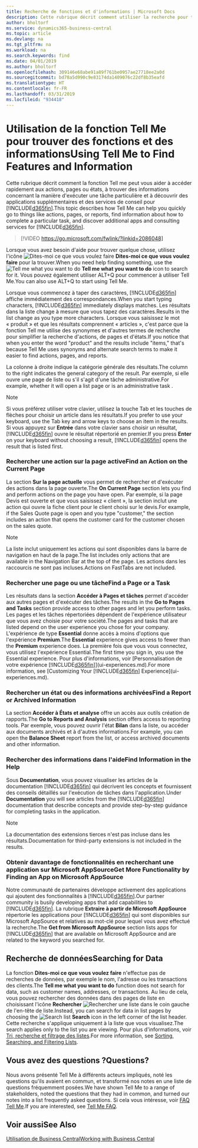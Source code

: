 ```yaml
---
title: Recherche de fonctions et d'informations | Microsoft Docs
description: Cette rubrique décrit comment utiliser la recherche pour trouver des actions, pages, états, documents et données ainsi que les autres applications et services de conseil.
author: bholtorf
ms.service: dynamics365-business-central
ms.topic: article
ms.devlang: na
ms.tgt_pltfrm: na
ms.workload: na
ms.search.keywords: find
ms.date: 04/01/2019
ms.author: bholtorf
ms.openlocfilehash: 309146e68abe91a89f761be0957ae27718ee2a0d
ms.sourcegitcommit: bd78a5d990c9e83174da1409076c22df8b35eafd
ms.translationtype: HT
ms.contentlocale: fr-FR
ms.lasthandoff: 03/31/2019
ms.locfileid: "934418"
---
```

# <a name="using-tell-me-to-find-features-and-information"></a><span data-ttu-id="1de54-103">Utilisation de la fonction Tell Me pour trouver des fonctions et des informations</span><span class="sxs-lookup"><span data-stu-id="1de54-103">Using Tell Me to Find Features and Information</span></span>  
<span data-ttu-id="1de54-104">Cette rubrique décrit comment la fonction Tell me peut vous aider à accéder rapidement aux actions, pages ou états, à trouver des informations concernant la manière d'exécuter une tâche particulière et à découvrir des applications supplémentaires et des services de conseil pour [!INCLUDE[d365fin](includes/d365fin_md.md)].</span><span class="sxs-lookup"><span data-stu-id="1de54-104">This topic describes how Tell Me can help you quickly go to things like actions, pages, or reports, find information about how to complete a particular task, and discover additional apps and consulting services for [!INCLUDE[d365fin](includes/d365fin_md.md)].</span></span>  
  

> [!VIDEO https://go.microsoft.com/fwlink/?linkid=2086048]

<span data-ttu-id="1de54-105">Lorsque vous avez besoin d'aide pour trouver quelque chose, utilisez l'icône ![Dites-moi ce que vous voulez faire](media/ui-search/search.png "Page ou état pour la recherche") **Dites-moi ce que vous voulez faire** pour la trouver.</span><span class="sxs-lookup"><span data-stu-id="1de54-105">When you need help finding something, use the ![Tell me what you want to do](media/ui-search/search.png "Search for Page or Report") **Tell me what you want to do** icon to search for it.</span></span> <span data-ttu-id="1de54-106">Vous pouvez également utiliser ALT+Q pour commencer à utiliser Tell Me.</span><span class="sxs-lookup"><span data-stu-id="1de54-106">You can also use ALT+Q to start using Tell Me.</span></span>

<span data-ttu-id="1de54-107">Lorsque vous commencez à taper des caractères, [!INCLUDE[d365fin](includes/d365fin_md.md)] affiche immédiatement des correspondances.</span><span class="sxs-lookup"><span data-stu-id="1de54-107">When you start typing characters, [!INCLUDE[d365fin](includes/d365fin_md.md)] immediately displays matches.</span></span> <span data-ttu-id="1de54-108">Les résultats dans la liste change à mesure que vous tapez des caractères.</span><span class="sxs-lookup"><span data-stu-id="1de54-108">Results in the list change as you type more characters.</span></span> <span data-ttu-id="1de54-109">Lorsque vous saisissez le mot « produit » et que les résultats comprennent « articles », c'est parce que la fonction Tell me utilise des synonymes et d'autres termes de recherche pour simplifier la recherche d'actions, de pages et d'états.</span><span class="sxs-lookup"><span data-stu-id="1de54-109">If you notice that when you enter the word "product" and the results include "items," that's because Tell Me uses synonyms and alternate search terms to make it easier to find actions, pages, and reports.</span></span> 

<span data-ttu-id="1de54-110">La colonne à droite indique la catégorie générale des résultats.</span><span class="sxs-lookup"><span data-stu-id="1de54-110">The column to the right indicates the general category of the result.</span></span> <span data-ttu-id="1de54-111">Par exemple, si elle ouvre une page de liste ou s'il s'agit d'une tâche administrative.</span><span class="sxs-lookup"><span data-stu-id="1de54-111">For example, whether it will open a list page or is an administrative task .</span></span>  

> [!NOTE]  
>   <span data-ttu-id="1de54-112">Si vous préférez utiliser votre clavier, utilisez la touche Tab et les touches de flèches pour choisir un article dans les résultats.</span><span class="sxs-lookup"><span data-stu-id="1de54-112">If you prefer to use your keyboard, use the Tab key and arrow keys to choose an item in the results.</span></span> <span data-ttu-id="1de54-113">Si vous appuyez sur **Entrée** dans votre clavier sans choisir un résultat, [!INCLUDE[d365fin](includes/d365fin_md.md)] ouvre le résultat répertorié en premier.</span><span class="sxs-lookup"><span data-stu-id="1de54-113">If you press **Enter** on your keyboard without choosing a result, [!INCLUDE[d365fin](includes/d365fin_md.md)] opens the result that is listed first.</span></span>

### <a name="find-an-action-on-the-current-page"></a><span data-ttu-id="1de54-114">Rechercher une action sur la page active</span><span class="sxs-lookup"><span data-stu-id="1de54-114">Find an Action on the Current Page</span></span>
<span data-ttu-id="1de54-115">La section **Sur la page actuelle** vous permet de rechercher et d'exécuter des actions dans la page ouverte.</span><span class="sxs-lookup"><span data-stu-id="1de54-115">The **On Current Page** section lets you find and perform actions on the page you have open.</span></span> <span data-ttu-id="1de54-116">Par exemple, si la page Devis est ouverte et que vous saisissez « client », la section inclut une action qui ouvre la fiche client pour le client choisi sur le devis.</span><span class="sxs-lookup"><span data-stu-id="1de54-116">For example, if the Sales Quote page is open and you type "customer," the section includes an action that opens the customer card for the customer chosen on the sales quote.</span></span> 

> [!NOTE]  
>   <span data-ttu-id="1de54-117">La liste inclut uniquement les actions qui sont disponibles dans la barre de navigation en haut de la page.</span><span class="sxs-lookup"><span data-stu-id="1de54-117">The list includes only actions that are available in the Navigation Bar at the top of the page.</span></span> <span data-ttu-id="1de54-118">Les actions dans les raccourcis ne sont pas incluses.</span><span class="sxs-lookup"><span data-stu-id="1de54-118">Actions on FastTabs are not included.</span></span>  

### <a name="find-a-page-or-a-task"></a><span data-ttu-id="1de54-119">Rechercher une page ou une tâche</span><span class="sxs-lookup"><span data-stu-id="1de54-119">Find a Page or a Task</span></span>
<span data-ttu-id="1de54-120">Les résultats dans la section **Accéder à Pages et tâches** permet d'accéder aux autres pages et d'exécuter des tâches.</span><span class="sxs-lookup"><span data-stu-id="1de54-120">The results in the **Go to Pages and Tasks** section provide access to other pages and let you perform tasks.</span></span> <span data-ttu-id="1de54-121">Les pages et les tâches répertoriées dépendent de l'expérience utilisateur que vous avez choisie pour votre société.</span><span class="sxs-lookup"><span data-stu-id="1de54-121">The pages and tasks that are listed depend on the user experience you chose for your company.</span></span> <span data-ttu-id="1de54-122">L'expérience de type **Essential** donne accès à moins d'options que l'expérience **Premium**.</span><span class="sxs-lookup"><span data-stu-id="1de54-122">The **Essential** experience gives access to fewer than the **Premium** experience does.</span></span> <span data-ttu-id="1de54-123">La première fois que vous vous connectez, vous utilisez l'expérience Essential.</span><span class="sxs-lookup"><span data-stu-id="1de54-123">The first time you sign in, you use the Essential experience.</span></span> <span data-ttu-id="1de54-124">Pour plus d'informations, voir [Personnalisation de votre expérience [!INCLUDE[d365fin](includes/d365fin_md.md)]](ui-experiences.md).</span><span class="sxs-lookup"><span data-stu-id="1de54-124">For more information, see [Customizing Your [!INCLUDE[d365fin](includes/d365fin_md.md)] Experience](ui-experiences.md).</span></span>

### <a name="find-a-report-or-archived-information"></a><span data-ttu-id="1de54-125">Rechercher un état ou des informations archivées</span><span class="sxs-lookup"><span data-stu-id="1de54-125">Find a Report or Archived Information</span></span>
<span data-ttu-id="1de54-126">La section **Accéder à États et analyse** offre un accès aux outils création de rapports.</span><span class="sxs-lookup"><span data-stu-id="1de54-126">The **Go to Reports and Analysis** section offers access to reporting tools.</span></span> <span data-ttu-id="1de54-127">Par exemple, vous pouvez ouvrir l'état **Bilan** dans la liste, ou accéder aux documents archivés et à d'autres informations.</span><span class="sxs-lookup"><span data-stu-id="1de54-127">For example, you can open the **Balance Sheet** report from the list, or access archived documents and other information.</span></span>  

### <a name="find-information-in-the-help"></a><span data-ttu-id="1de54-128">Rechercher des informations dans l'aide</span><span class="sxs-lookup"><span data-stu-id="1de54-128">Find Information in the Help</span></span>
<span data-ttu-id="1de54-129">Sous **Documentation**, vous pouvez visualiser les articles de la documentation [!INCLUDE[d365fin](includes/d365fin_md.md)] qui décrivent les concepts et fournissent des conseils détaillés sur l'exécution de tâches dans l'application.</span><span class="sxs-lookup"><span data-stu-id="1de54-129">Under **Documentation** you will see articles from the [!INCLUDE[d365fin](includes/d365fin_md.md)] documentation that describe concepts and provide step-by-step guidance for completing tasks in the application.</span></span>    

> [!NOTE]  
>   <span data-ttu-id="1de54-130">La documentation des extensions tierces n'est pas incluse dans les résultats.</span><span class="sxs-lookup"><span data-stu-id="1de54-130">Documentation for third-party extensions is not included in the results.</span></span> 

### <a name="get-more-functionality-by-finding-an-app-on-microsoft-appsource"></a><span data-ttu-id="1de54-131">Obtenir davantage de fonctionnalités en recherchant une application sur Microsoft AppSource</span><span class="sxs-lookup"><span data-stu-id="1de54-131">Get More Functionality by Finding an App on Microsoft AppSource</span></span>
<span data-ttu-id="1de54-132">Notre communauté de partenaires développe activement des applications qui ajoutent des fonctionnalités à [!INCLUDE[d365fin](includes/d365fin_md.md)].</span><span class="sxs-lookup"><span data-stu-id="1de54-132">Our partner community is busily developing apps that add capabilities to [!INCLUDE[d365fin](includes/d365fin_md.md)].</span></span> <span data-ttu-id="1de54-133">La rubrique **Extraire à partir de Microsoft AppSource** répertorie les applications pour [!INCLUDE[d365fin](includes/d365fin_md.md)] qui sont disponibles sur Microsoft AppSource et relatives au mot-clé pour lequel vous avez effectué la recherche.</span><span class="sxs-lookup"><span data-stu-id="1de54-133">The **Get from Microsoft AppSource** section lists apps for [!INCLUDE[d365fin](includes/d365fin_md.md)] that are available on Microsoft AppSource and are related to the keyword you searched for.</span></span>

## <a name="searching-for-data"></a><span data-ttu-id="1de54-134">Recherche de données</span><span class="sxs-lookup"><span data-stu-id="1de54-134">Searching for Data</span></span>
<span data-ttu-id="1de54-135">La fonction **Dites-moi ce que vous voulez faire** n'effectue pas de recherches de données, par exemple le nom, l'adresse ou les transactions des clients.</span><span class="sxs-lookup"><span data-stu-id="1de54-135">The **Tell me what you want to do** function does not search for data, such as customer names, addresses, or transactions.</span></span> <span data-ttu-id="1de54-136">Au lieu de cela, vous pouvez rechercher des données dans des pages de liste en choisissant l'icône **Rechercher** ![Rechercher une liste](media/ui-search/search-list.png "icône Rechercher une liste") dans le coin gauche de l'en-tête de liste.</span><span class="sxs-lookup"><span data-stu-id="1de54-136">Instead, you can search for data in list pages by choosing the ![Search list](media/ui-search/search-list.png "Search list icon") **Search** icon in the left corner of the list header.</span></span> <span data-ttu-id="1de54-137">Cette recherche s'applique uniquement à la liste que vous visualisez.</span><span class="sxs-lookup"><span data-stu-id="1de54-137">The search applies only to the list you are viewing.</span></span> <span data-ttu-id="1de54-138">Pour plus d'informations, voir [Tri, recherche et filtrage des listes](ui-enter-criteria-filters.md).</span><span class="sxs-lookup"><span data-stu-id="1de54-138">For more information, see [Sorting, Searching, and Filtering Lists](ui-enter-criteria-filters.md).</span></span>

## <a name="questions"></a><span data-ttu-id="1de54-139">Vous avez des questions ?</span><span class="sxs-lookup"><span data-stu-id="1de54-139">Questions?</span></span>
<span data-ttu-id="1de54-140">Nous avons présenté Tell Me à différents acteurs impliqués, noté les questions qu'ils avaient en commun, et transformé nos notes en une liste de questions fréquemment posées.</span><span class="sxs-lookup"><span data-stu-id="1de54-140">We have shown Tell Me to a range of stakeholders, noted the questions that they had in common, and turned our notes into a list frequently asked questions.</span></span> <span data-ttu-id="1de54-141">Si cela vous intéresse, voir [FAQ Tell Me](ui-search-faq.md).</span><span class="sxs-lookup"><span data-stu-id="1de54-141">If you are interested, see [Tell Me FAQ](ui-search-faq.md).</span></span>

## <a name="see-also"></a><span data-ttu-id="1de54-142">Voir aussi</span><span class="sxs-lookup"><span data-stu-id="1de54-142">See Also</span></span>
[<span data-ttu-id="1de54-143">Utilisation de Business Central</span><span class="sxs-lookup"><span data-stu-id="1de54-143">Working with Business Central</span></span>](ui-work-product.md)